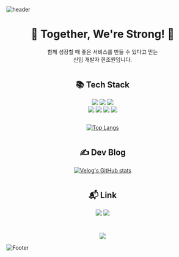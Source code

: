 ![header](https://capsule-render.vercel.app/api?type=waving&color=0:bde0fe,100:a2d2ff&text=Jowon%20Han&fontColor=fcf6ff&height=200)

<div align="center">
<h1> 🌟 Together, We're Strong! 🌟 </h1>  함께 성장할 때 좋은 서비스를 만들 수 있다고 믿는 <br> 신입 개발자 한조원입니다.
    

<div style="margin-top:3em">
    <h2>📚 Tech Stack </h2>
    <img src="https://img.shields.io/badge/Javascript-F7DF1E?style=for-the-badge&logo=javascript&logoColor=white"/>
    <img src="https://img.shields.io/badge/Node.js-339933?style=for-the-badge&logo=nodedotjs&logoColor=white"/>
    <img src="https://img.shields.io/badge/Express-000000?style=for-the-badge&logo=express&logoColor=white"/><br>
    <img src="https://img.shields.io/badge/Mongodb-47A248?style=for-the-badge&logo=mongodb&logoColor=white"/>
    <img src="https://img.shields.io/badge/Mongoose-880000?style=for-the-badge&logo=mongoose&logoColor=white"/>
    <img src="https://img.shields.io/badge/mysql-4479A1?style=for-the-badge&logo=mysql&logoColor=white"/>
    <img src="https://img.shields.io/badge/prisma-2D3748?style=for-the-badge&logo=prisma&logoColor=white"/>
    <div style="margin-bottom:2em"></div>

[![Top Langs](https://github-readme-stats.vercel.app/api/top-langs/?username=jw01987&layout=compact)](https://github.com/jw01987/github-readme-stats)

</div>

<div style="margin-top:3em">
    <h2>✍️ Dev Blog</h2>

    
[![Velog's GitHub stats](https://velog-readme-stats.vercel.app/api/list?name=jw01987)](https://velog.io/@jw01987)

</div>
<div style="margin:3em 0 3em 0">
    <h2>📬 Link</h2>
  
  <a href="mailto:etnpfj@gmail.com" target="_blank" ><img src="https://img.shields.io/badge/gmail-EA4335?style=for-the-badge&logo=gmail&logoColor=white"/></a>
  <a href="https://velog.io/@jw01987" target="_blank"><img src="https://img.shields.io/badge/Velog-20C997?style=for-the-badge&logo=velog&logoColor=white"/></a>

  
</div>
<a href="https://hits.seeyoufarm.com" ><img src="https://hits.seeyoufarm.com/api/count/incr/badge.svg?url=https%3A%2F%2Fgithub.com%2FJW01987&count_bg=%23BDE0FE&title_bg=%23000000&icon=github.svg&icon_color=%23FFFFFF&title=Visit&edge_flat=false"/></a>
</div>

![Footer](https://capsule-render.vercel.app/api?type=waving&color=0:bde0fe,100:a2d2ff&height=200&section=footer)
